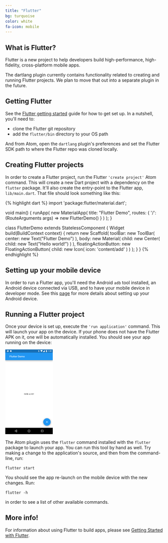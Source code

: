 ```yaml
---
title: "Flutter"
bg: turquoise
color: white  
fa-icon: mobile
---
```


## What is Flutter?

Flutter is a new project to help developers build high-performance,
high-fidelity, cross-platform mobile apps.

The dartlang plugin currently contains functionality related to creating and
running Flutter projects. We plan to move that out into a separate plugin in the
future.

## Getting Flutter

See the [Flutter getting started](http://flutter.io/getting-started/) guide for
how to get set up. In a nutshell, you'll need to:

- clone the Flutter git repository
- add the `flutter/bin` directory to your OS path

And from Atom, open the `dartlang` plugin's preferences and set the Flutter SDK
path to where the Flutter repo was cloned locally.

## Creating Flutter projects

In order to create a Flutter project, run the Flutter `'create project'` Atom
command. This will create a new Dart project with a dependency on the `flutter`
package. It'll also create the entry-point to the Flutter app, `lib/main.dart`.
That file should look something like this:

{% highlight dart %}
import 'package:flutter/material.dart';

void main() {
  runApp(
    new MaterialApp(
      title: "Flutter Demo",
      routes: {
        '/': (RouteArguments args) => new FlutterDemo()
      }
    )
  );
}

class FlutterDemo extends StatelessComponent {
  Widget build(BuildContext context) {
    return new Scaffold(
      toolBar: new ToolBar(
        center: new Text("Flutter Demo")
      ),
      body: new Material(
        child: new Center(
          child: new Text("Hello world!")
        )
      ),
      floatingActionButton: new FloatingActionButton(
        child: new Icon(
          icon: 'content/add'
        )
      )
    );
  }
}
{% endhighlight %}

## Setting up your mobile device

In order to run a Flutter app, you'll need the Android `adb` tool installed, an
Android device connected via USB, and to have your mobile device in developer
mode. See this
[page](https://flutter.github.io/getting-started/index.html#setting-up-your-android-device)
for more details about setting up your Android device.

## Running a Flutter project

Once your device is set up, execute the `'run application'` command. This will
launch your app on the device. If your phone does not have the Flutter APK on
it, one will be automatically installed. You should see your app running on the
device:

<img src="img/flutter_screen.png" width="30%" class="img-centered"/>

The Atom plugin uses the `flutter` command installed with the `flutter` package
to launch your app. You can run this tool by hand as well. Try making a change to
the application's source, and then from the command-line, run:

    flutter start

You should see the app re-launch on the mobile device with the new changes. Run:

    flutter -h

in order to see a list of other available commands.

## More info!

For information about using Flutter to build apps, please see
[Getting Started with Flutter](https://flutter.github.io/getting-started/).
